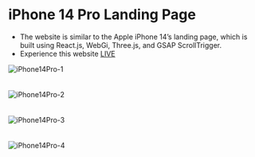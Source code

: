 # iPhone 14 Pro Landing Page
- The website is similar to the Apple iPhone 14’s landing page, which is built using React.js, WebGi, Three.js, and GSAP ScrollTrigger.
- Experience this website <a href='https://i-phone-14-pro-landing-page.vercel.app' target='_blank'>LIVE</a>

![iPhone14Pro-1](https://github.com/SamarthHChinivar/iPhone-14-Pro-Landing-Page/assets/104615876/4ed560b8-0581-4088-bda1-2204a7bd78db)
<br/><br/><br/>
![iPhone14Pro-2](https://github.com/SamarthHChinivar/iPhone-14-Pro-Landing-Page/assets/104615876/fbfcefce-2432-46df-a574-9819a7855d1c)
<br/><br/><br/>
![iPhone14Pro-3](https://github.com/SamarthHChinivar/iPhone-14-Pro-Landing-Page/assets/104615876/a688751d-eee3-497b-8f5a-09453d44241b)
<br/><br/><br/>
![iPhone14Pro-4](https://github.com/SamarthHChinivar/iPhone-14-Pro-Landing-Page/assets/104615876/1a29270a-d94e-4495-9c9e-1742dfc25ce4)
